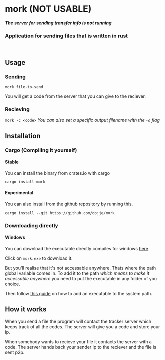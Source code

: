 # mork (NOT USABLE)

***The server for sending transfer info is not running***

### Application for sending files that is written in rust

<br>

## Usage

### Sending

`mork file-to-send`

You will get a code from the server that you can give to the reciever.

### Recieving

`mork -c <code>` *You can also set a specific output filename with the `-o` flag*

## Installation

### Cargo (Compiling it yourself)

#### Stable

You can install the binary from crates.io with cargo

`cargo install mork`

#### Experimental

You can also install from the github repository by running this.

`cargo install --git https://github.com/dojje/mork`

### Downloading directly

#### Windows

You can download the executable directly compiles for windows [here](https://github.com/dojje/mork/releases/tag/v0.1.2).

Click on `mork.exe` to download it.

But you'll realise that it's not accessable anywhere. Thats where the path global variable comes in.
To add it to the path *which means to make it accessable anywhere* you need to put the executable in any folder of you choice.

Then follow [this guide](https://medium.com/@kevinmarkvi/how-to-add-executables-to-your-path-in-windows-5ffa4ce61a53) on
how to add an executable to the system path.

## How it works

When you send a file the program will contact the tracker server which keeps track of all the codes.
The server will give you a code and store your ip.

When somebody wants to recieve your file it contacts the server with a code.
The server hands back your sender ip to the reciever and the file is sent p2p.
